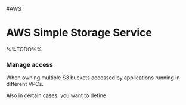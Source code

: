 #AWS 

# AWS Simple Storage Service

%%TODO%%


### Manage access

When owning multiple S3 buckets accessed by applications running in different VPCs. 

Also in certain cases, you want to define 